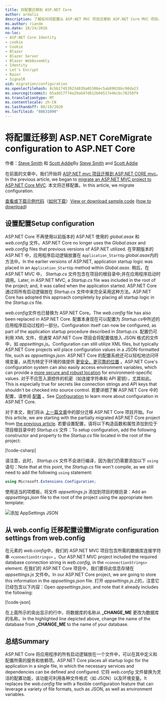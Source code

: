 ```yaml
---
title: 将配置迁移到 ASP.NET Core
author: ardalis
description: 了解如何将配置从 ASP.NET MVC 项目迁移到 ASP.NET Core MVC 项目。
ms.author: riande
ms.date: 10/14/2016
no-loc:
- ASP.NET Core Identity
- cookie
- Cookie
- Blazor
- Blazor Server
- Blazor WebAssembly
- Identity
- Let's Encrypt
- Razor
- SignalR
uid: migration/configuration
ms.openlocfilehash: 8cbb174539234039a05306ec5ab89026bc90da23
ms.sourcegitcommit: 65add17f74a29a647d812b04517e46cbc78258f9
ms.translationtype: MT
ms.contentlocale: zh-CN
ms.lasthandoff: 08/19/2020
ms.locfileid: "88631090"
---
```

# <a name="migrate-configuration-to-aspnet-core"></a><span data-ttu-id="68b41-103">将配置迁移到 ASP.NET Core</span><span class="sxs-lookup"><span data-stu-id="68b41-103">Migrate configuration to ASP.NET Core</span></span>

<span data-ttu-id="68b41-104">作者：[Steve Smith](https://ardalis.com/) 和 [Scott Addie](https://scottaddie.com)</span><span class="sxs-lookup"><span data-stu-id="68b41-104">By [Steve Smith](https://ardalis.com/) and [Scott Addie](https://scottaddie.com)</span></span>

<span data-ttu-id="68b41-105">在前面的文章中，我们开始将 [ASP.NET mvc 项目迁移到 ASP.NET CORE mvc](xref:migration/mvc)。</span><span class="sxs-lookup"><span data-stu-id="68b41-105">In the previous article, we began to [migrate an ASP.NET MVC project to ASP.NET Core MVC](xref:migration/mvc).</span></span> <span data-ttu-id="68b41-106">本文将迁移配置。</span><span class="sxs-lookup"><span data-stu-id="68b41-106">In this article, we migrate configuration.</span></span>

<span data-ttu-id="68b41-107">[查看或下载示例代码](https://github.com/dotnet/AspNetCore.Docs/tree/master/aspnetcore/migration/configuration/samples)（[如何下载](xref:index#how-to-download-a-sample)）</span><span class="sxs-lookup"><span data-stu-id="68b41-107">[View or download sample code](https://github.com/dotnet/AspNetCore.Docs/tree/master/aspnetcore/migration/configuration/samples) ([how to download](xref:index#how-to-download-a-sample))</span></span>

## <a name="setup-configuration"></a><span data-ttu-id="68b41-108">设置配置</span><span class="sxs-lookup"><span data-stu-id="68b41-108">Setup configuration</span></span>

<span data-ttu-id="68b41-109">ASP.NET Core 不再使用以前版本的 ASP.NET 使用的 *global.asax* 和 *web.config* 文件。</span><span class="sxs-lookup"><span data-stu-id="68b41-109">ASP.NET Core no longer uses the *Global.asax* and *web.config* files that previous versions of ASP.NET utilized.</span></span> <span data-ttu-id="68b41-110">在早期版本的 ASP.NET 中，应用程序启动逻辑放置在 `Application_StartUp` *global.asax*内的方法中。</span><span class="sxs-lookup"><span data-stu-id="68b41-110">In the earlier versions of ASP.NET, application startup logic was placed in an `Application_StartUp` method within *Global.asax*.</span></span> <span data-ttu-id="68b41-111">稍后，在 ASP.NET MVC 中， *Startup.cs* 文件包含在项目的根目录中;并在应用程序启动时调用。</span><span class="sxs-lookup"><span data-stu-id="68b41-111">Later, in ASP.NET MVC, a *Startup.cs* file was included in the root of the project; and, it was called when the application started.</span></span> <span data-ttu-id="68b41-112">ASP.NET Core 通过将所有启动逻辑放在 *Startup.cs* 文件中来完全采用这种方法。</span><span class="sxs-lookup"><span data-stu-id="68b41-112">ASP.NET Core has adopted this approach completely by placing all startup logic in the *Startup.cs* file.</span></span>

<span data-ttu-id="68b41-113">*web.config*文件也已替换为 ASP.NET Core。</span><span class="sxs-lookup"><span data-stu-id="68b41-113">The *web.config* file has also been replaced in ASP.NET Core.</span></span> <span data-ttu-id="68b41-114">配置本身现在可以配置为 *Startup.cs*中所述的应用程序启动过程的一部分。</span><span class="sxs-lookup"><span data-stu-id="68b41-114">Configuration itself can now be configured, as part of the application startup procedure described in *Startup.cs*.</span></span> <span data-ttu-id="68b41-115">配置仍可利用 XML 文件，但通常 ASP.NET Core 项目会将配置值放入 JSON 格式的文件中，如 *appsettings.js*。</span><span class="sxs-lookup"><span data-stu-id="68b41-115">Configuration can still utilize XML files, but typically ASP.NET Core projects will place configuration values in a JSON-formatted file, such as *appsettings.json*.</span></span> <span data-ttu-id="68b41-116">ASP.NET Core 的配置系统还可以轻松地访问环境变量，从而为特定于环境的值提供 [更安全、更可靠的位置](xref:security/app-secrets) 。</span><span class="sxs-lookup"><span data-stu-id="68b41-116">ASP.NET Core's configuration system can also easily access environment variables, which can provide a [more secure and robust location](xref:security/app-secrets) for environment-specific values.</span></span> <span data-ttu-id="68b41-117">对于不应签入源控件的机密（如连接字符串和 API 密钥），尤其如此。</span><span class="sxs-lookup"><span data-stu-id="68b41-117">This is especially true for secrets like connection strings and API keys that shouldn't be checked into source control.</span></span> <span data-ttu-id="68b41-118">若要详细了解 ASP.NET Core 中的配置，请参阅 [配置](xref:fundamentals/configuration/index) 。</span><span class="sxs-lookup"><span data-stu-id="68b41-118">See [Configuration](xref:fundamentals/configuration/index) to learn more about configuration in ASP.NET Core.</span></span>

<span data-ttu-id="68b41-119">对于本文，我们将从 [上一篇文章](xref:migration/mvc)中的部分迁移 ASP.NET Core 项目开始。</span><span class="sxs-lookup"><span data-stu-id="68b41-119">For this article, we are starting with the partially migrated ASP.NET Core project from [the previous article](xref:migration/mvc).</span></span> <span data-ttu-id="68b41-120">若要设置配置，请将以下构造函数和属性添加到位于项目根目录中的 *Startup.cs* 文件：</span><span class="sxs-lookup"><span data-stu-id="68b41-120">To setup configuration, add the following constructor and property to the *Startup.cs* file located in the root of the project:</span></span>

[!code-csharp[](configuration/samples/WebApp1/src/WebApp1/Startup.cs?range=11-16)]

<span data-ttu-id="68b41-121">请注意，此时， *Startup.cs* 文件不会进行编译，因为我们仍需要添加以下 `using` 语句：</span><span class="sxs-lookup"><span data-stu-id="68b41-121">Note that at this point, the *Startup.cs* file won't compile, as we still need to add the following `using` statement:</span></span>

```csharp
using Microsoft.Extensions.Configuration;
```

<span data-ttu-id="68b41-122">使用适当的项模板，将文件 *appsettings.js* 添加到项目的根目录：</span><span class="sxs-lookup"><span data-stu-id="68b41-122">Add an *appsettings.json* file to the root of the project using the appropriate item template:</span></span>

![添加 AppSettings JSON](configuration/_static/add-appsettings-json.png)

## <a name="migrate-configuration-settings-from-webconfig"></a><span data-ttu-id="68b41-124">从 web.config 迁移配置设置</span><span class="sxs-lookup"><span data-stu-id="68b41-124">Migrate configuration settings from web.config</span></span>

<span data-ttu-id="68b41-125">在元素的 *web.config*中，我们的 ASP.NET MVC 项目包含所需的数据库连接字符串 `<connectionStrings>` 。</span><span class="sxs-lookup"><span data-stu-id="68b41-125">Our ASP.NET MVC project included the required database connection string in *web.config*, in the `<connectionStrings>` element.</span></span> <span data-ttu-id="68b41-126">在我们的 ASP.NET Core 项目中，我们要将此信息存储在 *appsettings.js* 文件中。</span><span class="sxs-lookup"><span data-stu-id="68b41-126">In our ASP.NET Core project, we are going to store this information in the *appsettings.json* file.</span></span> <span data-ttu-id="68b41-127">打开 *appsettings.js上*的，注意它已经包含以下内容：</span><span class="sxs-lookup"><span data-stu-id="68b41-127">Open *appsettings.json*, and note that it already includes the following:</span></span>

[!code-json[](../migration/configuration/samples/WebApp1/src/WebApp1/appsettings.json?highlight=4)]

<span data-ttu-id="68b41-128">在上面所示的突出显示的行中，将数据库的名称从 **_CHANGE_ME** 更改为数据库的名称。</span><span class="sxs-lookup"><span data-stu-id="68b41-128">In the highlighted line depicted above, change the name of the database from **_CHANGE_ME** to the name of your database.</span></span>

## <a name="summary"></a><span data-ttu-id="68b41-129">总结</span><span class="sxs-lookup"><span data-stu-id="68b41-129">Summary</span></span>

<span data-ttu-id="68b41-130">ASP.NET Core 将应用程序的所有启动逻辑放在一个文件中，可以在其中定义和配置所需的服务和依赖项。</span><span class="sxs-lookup"><span data-stu-id="68b41-130">ASP.NET Core places all startup logic for the application in a single file, in which the necessary services and dependencies can be defined and configured.</span></span> <span data-ttu-id="68b41-131">它将 *web.config* 文件替换为灵活的配置功能，该功能可利用各种文件格式（如 JSON）以及环境变量。</span><span class="sxs-lookup"><span data-stu-id="68b41-131">It replaces the *web.config* file with a flexible configuration feature that can leverage a variety of file formats, such as JSON, as well as environment variables.</span></span>
